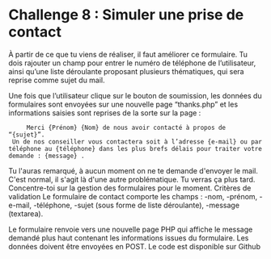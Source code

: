 # Challenge 8 : Simuler une prise de contact

À partir de ce que tu viens de réaliser, il faut améliorer ce formulaire. Tu dois rajouter un champ pour entrer le numéro de téléphone de l’utilisateur, ainsi qu’une liste déroulante proposant plusieurs thématiques, qui sera reprise comme sujet du mail.

Une fois que l’utilisateur clique sur le bouton de soumission, les données du formulaires sont envoyées sur une nouvelle page “thanks.php” et les informations saisies sont reprises de la sorte sur la page :

         Merci {Prénom} {Nom} de nous avoir contacté à propos de “{sujet}”.
     Un de nos conseiller vous contactera soit à l’adresse {e-mail} ou par téléphone au {téléphone} dans les plus brefs délais pour traiter votre demande : {message} .

Tu l'auras remarqué, à aucun moment on ne te demande d'envoyer le mail. C'est normal, il s'agit là d'une autre problématique. Tu verras ça plus tard. Concentre-toi sur la gestion des formulaires pour le moment.
Critères de validation
Le formulaire de contact comporte les champs :
-nom,
-prénom,
-e-mail,
-téléphone,
-sujet (sous forme de liste déroulante),
-message (textarea).

Le formulaire renvoie vers une nouvelle page PHP qui affiche le message demandé plus haut contenant les informations issues du formulaire.
Les données doivent être envoyées en POST.
Le code est disponible sur Github
